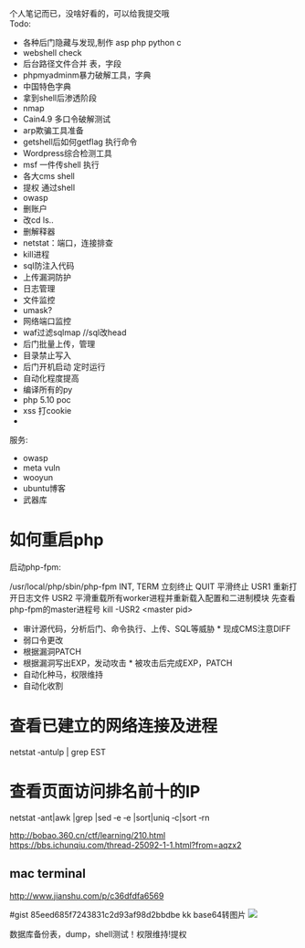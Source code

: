 个人笔记而已，没啥好看的，可以给我提交哦  
Todo:
* 各种后门隐藏与发现,制作 asp php python c
* webshell check
* 后台路径文件合并 表，字段
* phpmyadminm暴力破解工具，字典
* 中国特色字典
* 拿到shell后渗透阶段
* nmap
* Cain4.9 多口令破解测试
* arp欺骗工具准备
* getshell后如何getflag 执行命令
* Wordpress综合检测工具
* msf 一件传shell 执行
* 各大cms shell
* 提权 通过shell
* owasp
* 删账户
* 改cd ls..
* 删解释器
* netstat：端口，连接排查
* kill进程
* sql防注入代码
* 上传漏洞防护
* 日志管理
* 文件监控
* umask?
* 网络端口监控
* waf过滤sqlmap  //sql改head
* 后门批量上传，管理
* 目录禁止写入
* 后门开机启动 定时运行
* 自动化程度提高
* 编译所有的py
* php 5.10 poc
* xss 打cookie
* 
服务:
* owasp
* meta vuln
* wooyun
* ubuntu博客
* 武器库

# 如何重启php

启动php-fpm:

/usr/local/php/sbin/php-fpm
INT, TERM 立刻终止
QUIT 平滑终止
USR1 重新打开日志文件
USR2 平滑重载所有worker进程并重新载入配置和二进制模块
先查看php-fpm的master进程号
kill -USR2 \<master pid\>
* 审计源代码，分析后门、命令执行、上传、SQL等威胁 * 现成CMS注意DIFF
* 弱口令更改
* 根据漏洞PATCH
* 根据漏洞写出EXP，发动攻击 * 被攻击后完成EXP，PATCH
* 自动化种马，权限维持
* 自动化收割

# 查看已建立的网络连接及进程

netstat ‐antulp | grep EST

# 查看页面访问排名前十的IP

netstat ‐ant|awk |grep |sed ‐e ‐e |sort|uniq ‐c|sort ‐rn 

http://bobao.360.cn/ctf/learning/210.html  
https://bbs.ichunqiu.com/thread-25092-1-1.html?from=aqzx2

## mac terminal
http://www.jianshu.com/p/c36dfdfa6569

#gist
85eed685f7243831c2d93af98d2bbdbe
kk
base64转图片
<img src="data:image/jpg;base64,ZmxhZ3t4Y3Rmezg4MzEyN2QyNzI2MjZjOWFmN2Q3M2Q5M2JlMDBkZTQ3fX0=">



数据库备份表，dump，shell测试！权限维持!提权